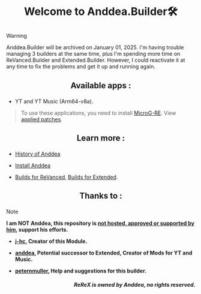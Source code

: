 # <p align="center"> Welcome to Anddea.Builder🛠️

> [!warning]
> Anddea.Builder will be archived on January 01, 2025.
I'm having trouble managing 3 builders at the same time, plus I'm spending more time on ReVanced.Builder and Extended.Builder.
However, I could reactivate it at any time to fix the problems and get it up and running again.

## <p align="center"> Available apps :
- YT and YT Music (Arm64-v8a).
> To use these applications, you need to install [MicroG-RE](https://github.com/WSTxda/MicroG-RE/releases/latest). View [applied patches](https://github.com/kevinr99089/Anddea.Builder/blob/main/config.toml).

## <p align="center"> Learn more :
- [History of Anddea](https://github.com/kevinr99089/Extended.Builder/blob/main/history.md)

- [Install Anddea](https://github.com/kevinr99089/Anddea.Builder/blob/main/install.md)

- [Builds for ReVanced](https://github.com/Kevinr99089/ReVanced.Builder), [Builds for Extended](https://github.com/Kevinr99089/Extended.Builder).

## <p align="center"> Thanks to :
>[!NOTE]
> **I am NOT Anddea, this repository is [not hosted, approved or supported by him](https://github.com/kevinr99089/Anddea.Builder/blob/main/history.md#-warning-), support his efforts.**
- **[j-hc](https://github.com/j-hc), Creator of this Module.**

- **[anddea](https://github.com/Anddea), Potential successor to Extended, Creator of Mods for YT and Music.**

- **[peternmuller](https://github.com/peternmuller), Help and suggestions for this builder.**

##### <p align="right"> **ReReX is owned by Anddea, no rights reserved.**

